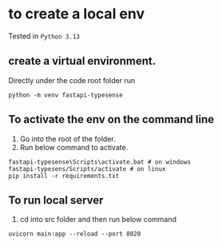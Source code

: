 # to create a local env

Tested in `Python 3.13`

## create a virtual environment.

Directly under the code root folder run 

```
python -m venv fastapi-typesense
```
## To activate the env on the command line
1. Go into the root of the folder.
2. Run below command to activate.
```
fastapi-typesense\Scripts\activate.bat # on windows
fastapi-typesens/Scripts/activate # on linux
pip install -r requirements.txt
```
## To run local server
1. cd into src folder and then run below command
```
uvicorn main:app --reload --port 8020
```
